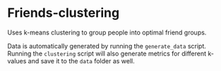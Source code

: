 # Friends-clustering
Uses k-means clustering to group people into optimal friend groups. 

Data is automatically generated by running the `generate_data` script. Running the `clustering` script will also generate metrics for different k-values and save it to the `data` folder as well.
